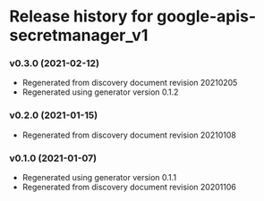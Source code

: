 # Release history for google-apis-secretmanager_v1

### v0.3.0 (2021-02-12)

* Regenerated from discovery document revision 20210205
* Regenerated using generator version 0.1.2

### v0.2.0 (2021-01-15)

* Regenerated from discovery document revision 20210108

### v0.1.0 (2021-01-07)

* Regenerated using generator version 0.1.1
* Regenerated from discovery document revision 20201106

